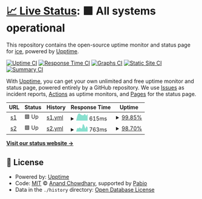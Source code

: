 # [📈 Live Status](https://melodyover.github.io/webloading): <!--live status--> **🟩 All systems operational**

This repository contains the open-source uptime monitor and status page for [ice](https://melodyover.github.io/webloading), powered by [Upptime](https://github.com/upptime/upptime).

[![Uptime CI](https://github.com/melodyover/webloading/workflows/Uptime%20CI/badge.svg)](https://github.com/melodyover/webloading/actions?query=workflow%3A%22Uptime+CI%22)
[![Response Time CI](https://github.com/melodyover/webloading/workflows/Response%20Time%20CI/badge.svg)](https://github.com/melodyover/webloading/actions?query=workflow%3A%22Response+Time+CI%22)
[![Graphs CI](https://github.com/melodyover/webloading/workflows/Graphs%20CI/badge.svg)](https://github.com/melodyover/webloading/actions?query=workflow%3A%22Graphs+CI%22)
[![Static Site CI](https://github.com/melodyover/webloading/workflows/Static%20Site%20CI/badge.svg)](https://github.com/melodyover/webloading/actions?query=workflow%3A%22Static+Site+CI%22)
[![Summary CI](https://github.com/melodyover/webloading/workflows/Summary%20CI/badge.svg)](https://github.com/melodyover/webloading/actions?query=workflow%3A%22Summary+CI%22)

With [Upptime](https://upptime.js.org), you can get your own unlimited and free uptime monitor and status page, powered entirely by a GitHub repository. We use [Issues](https://github.com/melodyover/webloading/issues) as incident reports, [Actions](https://github.com/melodyover/webloading/actions) as uptime monitors, and [Pages](https://melodyover.github.io/webloading) for the status page.

<!--start: status pages-->
<!-- This summary is generated by Upptime (https://github.com/upptime/upptime) -->
<!-- Do not edit this manually, your changes will be overwritten -->
<!-- prettier-ignore -->
| URL | Status | History | Response Time | Uptime |
| --- | ------ | ------- | ------------- | ------ |
| <img alt="" src="https://icons.duckduckgo.com/ip3/ice.serv00.net.ico" height="13"> [s1](http://ice.serv00.net/) | 🟩 Up | [s1.yml](https://github.com/melodyover/webloading/commits/HEAD/history/s1.yml) | <details><summary><img alt="Response time graph" src="./graphs/s1/response-time-week.png" height="20"> 615ms</summary><br><a href="https://melodyover.github.io/webloading/history/s1"><img alt="Response time 586" src="https://img.shields.io/endpoint?url=https%3A%2F%2Fraw.githubusercontent.com%2Fmelodyover%2Fwebloading%2FHEAD%2Fapi%2Fs1%2Fresponse-time.json"></a><br><a href="https://melodyover.github.io/webloading/history/s1"><img alt="24-hour response time 521" src="https://img.shields.io/endpoint?url=https%3A%2F%2Fraw.githubusercontent.com%2Fmelodyover%2Fwebloading%2FHEAD%2Fapi%2Fs1%2Fresponse-time-day.json"></a><br><a href="https://melodyover.github.io/webloading/history/s1"><img alt="7-day response time 615" src="https://img.shields.io/endpoint?url=https%3A%2F%2Fraw.githubusercontent.com%2Fmelodyover%2Fwebloading%2FHEAD%2Fapi%2Fs1%2Fresponse-time-week.json"></a><br><a href="https://melodyover.github.io/webloading/history/s1"><img alt="30-day response time 593" src="https://img.shields.io/endpoint?url=https%3A%2F%2Fraw.githubusercontent.com%2Fmelodyover%2Fwebloading%2FHEAD%2Fapi%2Fs1%2Fresponse-time-month.json"></a><br><a href="https://melodyover.github.io/webloading/history/s1"><img alt="1-year response time 586" src="https://img.shields.io/endpoint?url=https%3A%2F%2Fraw.githubusercontent.com%2Fmelodyover%2Fwebloading%2FHEAD%2Fapi%2Fs1%2Fresponse-time-year.json"></a></details> | <details><summary><a href="https://melodyover.github.io/webloading/history/s1">99.85%</a></summary><a href="https://melodyover.github.io/webloading/history/s1"><img alt="All-time uptime 99.77%" src="https://img.shields.io/endpoint?url=https%3A%2F%2Fraw.githubusercontent.com%2Fmelodyover%2Fwebloading%2FHEAD%2Fapi%2Fs1%2Fuptime.json"></a><br><a href="https://melodyover.github.io/webloading/history/s1"><img alt="24-hour uptime 100.00%" src="https://img.shields.io/endpoint?url=https%3A%2F%2Fraw.githubusercontent.com%2Fmelodyover%2Fwebloading%2FHEAD%2Fapi%2Fs1%2Fuptime-day.json"></a><br><a href="https://melodyover.github.io/webloading/history/s1"><img alt="7-day uptime 99.85%" src="https://img.shields.io/endpoint?url=https%3A%2F%2Fraw.githubusercontent.com%2Fmelodyover%2Fwebloading%2FHEAD%2Fapi%2Fs1%2Fuptime-week.json"></a><br><a href="https://melodyover.github.io/webloading/history/s1"><img alt="30-day uptime 99.73%" src="https://img.shields.io/endpoint?url=https%3A%2F%2Fraw.githubusercontent.com%2Fmelodyover%2Fwebloading%2FHEAD%2Fapi%2Fs1%2Fuptime-month.json"></a><br><a href="https://melodyover.github.io/webloading/history/s1"><img alt="1-year uptime 99.77%" src="https://img.shields.io/endpoint?url=https%3A%2F%2Fraw.githubusercontent.com%2Fmelodyover%2Fwebloading%2FHEAD%2Fapi%2Fs1%2Fuptime-year.json"></a></details>
| <img alt="" src="https://icons.duckduckgo.com/ip3/melodyover.serv00.net.ico" height="13"> [s2](http://melodyover.serv00.net/) | 🟩 Up | [s2.yml](https://github.com/melodyover/webloading/commits/HEAD/history/s2.yml) | <details><summary><img alt="Response time graph" src="./graphs/s2/response-time-week.png" height="20"> 763ms</summary><br><a href="https://melodyover.github.io/webloading/history/s2"><img alt="Response time 632" src="https://img.shields.io/endpoint?url=https%3A%2F%2Fraw.githubusercontent.com%2Fmelodyover%2Fwebloading%2FHEAD%2Fapi%2Fs2%2Fresponse-time.json"></a><br><a href="https://melodyover.github.io/webloading/history/s2"><img alt="24-hour response time 568" src="https://img.shields.io/endpoint?url=https%3A%2F%2Fraw.githubusercontent.com%2Fmelodyover%2Fwebloading%2FHEAD%2Fapi%2Fs2%2Fresponse-time-day.json"></a><br><a href="https://melodyover.github.io/webloading/history/s2"><img alt="7-day response time 763" src="https://img.shields.io/endpoint?url=https%3A%2F%2Fraw.githubusercontent.com%2Fmelodyover%2Fwebloading%2FHEAD%2Fapi%2Fs2%2Fresponse-time-week.json"></a><br><a href="https://melodyover.github.io/webloading/history/s2"><img alt="30-day response time 652" src="https://img.shields.io/endpoint?url=https%3A%2F%2Fraw.githubusercontent.com%2Fmelodyover%2Fwebloading%2FHEAD%2Fapi%2Fs2%2Fresponse-time-month.json"></a><br><a href="https://melodyover.github.io/webloading/history/s2"><img alt="1-year response time 632" src="https://img.shields.io/endpoint?url=https%3A%2F%2Fraw.githubusercontent.com%2Fmelodyover%2Fwebloading%2FHEAD%2Fapi%2Fs2%2Fresponse-time-year.json"></a></details> | <details><summary><a href="https://melodyover.github.io/webloading/history/s2">98.70%</a></summary><a href="https://melodyover.github.io/webloading/history/s2"><img alt="All-time uptime 98.69%" src="https://img.shields.io/endpoint?url=https%3A%2F%2Fraw.githubusercontent.com%2Fmelodyover%2Fwebloading%2FHEAD%2Fapi%2Fs2%2Fuptime.json"></a><br><a href="https://melodyover.github.io/webloading/history/s2"><img alt="24-hour uptime 100.00%" src="https://img.shields.io/endpoint?url=https%3A%2F%2Fraw.githubusercontent.com%2Fmelodyover%2Fwebloading%2FHEAD%2Fapi%2Fs2%2Fuptime-day.json"></a><br><a href="https://melodyover.github.io/webloading/history/s2"><img alt="7-day uptime 98.70%" src="https://img.shields.io/endpoint?url=https%3A%2F%2Fraw.githubusercontent.com%2Fmelodyover%2Fwebloading%2FHEAD%2Fapi%2Fs2%2Fuptime-week.json"></a><br><a href="https://melodyover.github.io/webloading/history/s2"><img alt="30-day uptime 98.42%" src="https://img.shields.io/endpoint?url=https%3A%2F%2Fraw.githubusercontent.com%2Fmelodyover%2Fwebloading%2FHEAD%2Fapi%2Fs2%2Fuptime-month.json"></a><br><a href="https://melodyover.github.io/webloading/history/s2"><img alt="1-year uptime 98.69%" src="https://img.shields.io/endpoint?url=https%3A%2F%2Fraw.githubusercontent.com%2Fmelodyover%2Fwebloading%2FHEAD%2Fapi%2Fs2%2Fuptime-year.json"></a></details>

<!--end: status pages-->

[**Visit our status website →**](https://melodyover.github.io/webloading)

## 📄 License

- Powered by: [Upptime](https://github.com/upptime/upptime)
- Code: [MIT](./LICENSE) © [Anand Chowdhary](https://anandchowdhary.com), supported by [Pabio](https://pabio.com)
- Data in the `./history` directory: [Open Database License](https://opendatacommons.org/licenses/odbl/1-0/)
